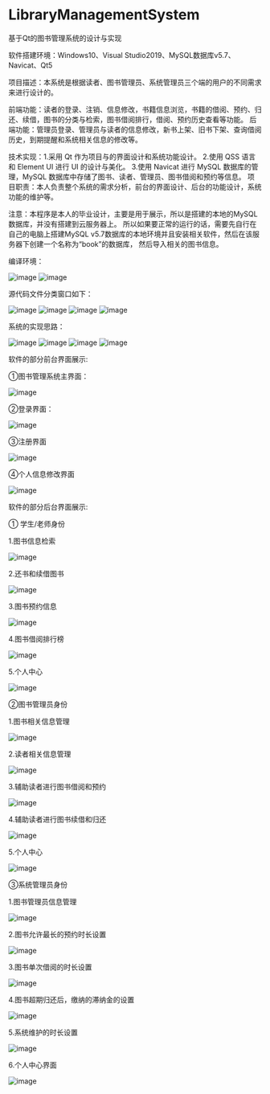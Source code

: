 # LibraryManagementSystem
基于Qt的图书管理系统的设计与实现

软件搭建环境：Windows10、Visual Studio2019、MySQL数据库v5.7、Navicat、Qt5

项目描述：本系统是根据读者、图书管理员、系统管理员三个端的用户的不同需求来进行设计的。

前端功能：读者的登录、注销、信息修改，书籍信息浏览，书籍的借阅、预约、归还、续借，图书的分类与检索，图书借阅排行，借阅、预约历史查看等功能。
后端功能：管理员登录、管理员与读者的信息修改，新书上架、旧书下架、查询借阅历史，到期提醒和系统相关信息的修改等。


技术实现：1.采用 Qt 作为项目与的界面设计和系统功能设计。
         2.使用 QSS 语言和 Element UI 进行 UI 的设计与美化。
         3.使用 Navicat 进行 MySQL 数据库的管理，MySQL 数据库中存储了图书、读者、管理员、图书借阅和预约等信息。
项目职责：本人负责整个系统的需求分析，前台的界面设计、后台的功能设计，系统功能的维护等。

注意：本程序是本人的毕业设计，主要是用于展示，所以是搭建的本地的MySQL数据库，并没有搭建到云服务器上。
所以如果要正常的运行的话，需要先自行在自己的电脑上搭建MySQL v5.7数据库的本地环境并且安装相关软件，然后在该服务器下创建一个名称为“book”的数据库，
然后导入相关的图书信息。

编译环境：

![image](https://github.com/loney123456/LibraryManagementSystem/assets/35869270/9644de56-c40f-4584-99e8-dffc1949051b)
![image](https://github.com/loney123456/LibraryManagementSystem/assets/35869270/5775f1cf-45f5-468a-b63b-368ccd2f38b4)

源代码文件分类窗口如下：

![image](https://github.com/loney123456/LibraryManagementSystem/assets/35869270/674cec00-f6bb-411a-98af-f038c3513a7e)
![image](https://github.com/loney123456/LibraryManagementSystem/assets/35869270/f09db59d-b693-4721-9ad0-4c52dbf04c95)
![image](https://github.com/loney123456/LibraryManagementSystem/assets/35869270/3407dcf1-5262-415a-8dec-0fa506413293)
![image](https://github.com/loney123456/LibraryManagementSystem/assets/35869270/ca988bbb-889c-4384-897f-8405f3c10656)


系统的实现思路：

![image](https://github.com/loney123456/LibraryManagementSystem/assets/35869270/0d04fed8-c7ed-4949-a225-8c093f1914dd)
![image](https://github.com/loney123456/LibraryManagementSystem/assets/35869270/c3dcd6cc-cded-46bc-8c8c-b84078354012)
![image](https://github.com/loney123456/LibraryManagementSystem/assets/35869270/b4583f5c-e213-4984-b392-bc376f2e9679)
![image](https://github.com/loney123456/LibraryManagementSystem/assets/35869270/7c36ae15-4f79-4055-bbf0-b42f50979d4c)


软件的部分前台界面展示:

①图书管理系统主界面：

![image](https://github.com/loney123456/LibraryManagementSystem/assets/35869270/c92c0d9c-48cc-476a-a439-29d3619fe4d7)

②登录界面：

![image](https://github.com/loney123456/LibraryManagementSystem/assets/35869270/3ccf90a7-ef8e-4b07-bc88-0718b63a9bca)

③注册界面

![image](https://github.com/loney123456/LibraryManagementSystem/assets/35869270/75d43b88-41dd-4704-bea6-7bb722030d74)

④个人信息修改界面

![image](https://github.com/loney123456/LibraryManagementSystem/assets/35869270/3bf3cca2-56c5-40f0-9912-366e30da1ced)

软件的部分后台界面展示:

① 学生/老师身份

1.图书信息检索

![image](https://github.com/loney123456/LibraryManagementSystem/assets/35869270/3b527255-4c75-4d2e-b224-cfe7b42b95f6)

2.还书和续借图书

![image](https://github.com/loney123456/LibraryManagementSystem/assets/35869270/440e5c73-b7d6-4f3e-a1b1-e4a37a85dce0)

3.图书预约信息

![image](https://github.com/loney123456/LibraryManagementSystem/assets/35869270/9617c681-87df-4fc6-ae85-250e7717e14f)

4.图书借阅排行榜

![image](https://github.com/loney123456/LibraryManagementSystem/assets/35869270/61c5af8c-344d-42c6-8c0c-4ac145339d9d)

5.个人中心

![image](https://github.com/loney123456/LibraryManagementSystem/assets/35869270/ffa137ec-8e68-407c-9ea1-37cb97fd466c)

②图书管理员身份

1.图书相关信息管理

![image](https://github.com/loney123456/LibraryManagementSystem/assets/35869270/e68d0e5c-2d5e-46ca-becb-b7734b692149)

2.读者相关信息管理

![image](https://github.com/loney123456/LibraryManagementSystem/assets/35869270/b7c01bdd-872f-42be-917f-44bd2a9dacc5)

3.辅助读者进行图书借阅和预约

![image](https://github.com/loney123456/LibraryManagementSystem/assets/35869270/c08523be-1e72-4801-a384-491929eeffb9)

4.辅助读者进行图书续借和归还

![image](https://github.com/loney123456/LibraryManagementSystem/assets/35869270/79398616-8fad-40c7-890b-3ac435be284f)

5.个人中心

![image](https://github.com/loney123456/LibraryManagementSystem/assets/35869270/22ce5363-5666-4617-8214-1349281e6688)

③系统管理员身份

1.图书管理员信息管理

![image](https://github.com/loney123456/LibraryManagementSystem/assets/35869270/eb07a31e-4d50-4322-811f-89b96bcd1ac9)

2.图书允许最长的预约时长设置

![image](https://github.com/loney123456/LibraryManagementSystem/assets/35869270/deb9bb31-fbac-4020-b7bc-bddd49100542)

3.图书单次借阅的时长设置

![image](https://github.com/loney123456/LibraryManagementSystem/assets/35869270/dbe5ad30-f1f6-474a-a280-0d1f885da5bc)

4.图书超期归还后，缴纳的滞纳金的设置

![image](https://github.com/loney123456/LibraryManagementSystem/assets/35869270/bbd3866d-454a-4abc-a41c-00c4e909673c)

5.系统维护的时长设置

![image](https://github.com/loney123456/LibraryManagementSystem/assets/35869270/8d6e1e58-3513-40bf-892a-b97b209b11e3)

6.个人中心界面

![image](https://github.com/loney123456/LibraryManagementSystem/assets/35869270/21704505-fc25-404a-a58e-85ab758f6d2e)

